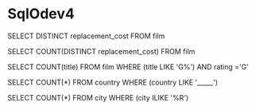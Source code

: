 # SqlOdev4

SELECT  DISTINCT replacement_cost FROM film


SELECT  COUNT(DISTINCT replacement_cost) FROM film


SELECT  COUNT(title) FROM film WHERE (title LIKE 'G%') AND rating ='G'


SELECT  COUNT(*) FROM country WHERE (country LIKE '_____')


SELECT  COUNT(*) FROM city WHERE (city ILIKE '%R')
